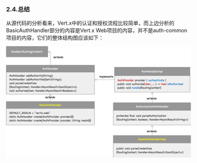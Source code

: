 ### 2.4.总结

从源代码的分析看来，Vert.x中的认证和授权流程比较简单，而上边分析的BasicAuthHandler部分的内容是Vert.x Web项目的内容，并不是auth-common项目的内容，它们的整体结构图应该如下：

![](/assets/images/0001/01.png)

